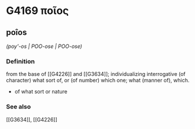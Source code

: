 # G4169 ποῖος

## poîos

_(poy'-os | POO-ose | POO-ose)_

### Definition

from the base of [[G4226]] and [[G3634]]; individualizing interrogative (of character) what sort of, or (of number) which one; what (manner of), which.

- of what sort or nature

### See also

[[G3634]], [[G4226]]

